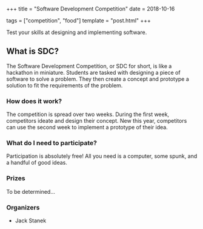 +++
title = "Software Development Competition"
date = 2018-10-16

tags = ["competition", "food"]
template = "post.html"
+++

Test your skills at designing and implementing software.

## What is SDC?

The Software Development Competition, or SDC for short, is like a
hackathon in miniature. Students are tasked with designing a piece of
software to solve a problem. They then create a concept and prototype
a solution to fit the requirements of the problem.

### How does it work?

The competition is spread over two weeks. During the first week,
competitors ideate and design their concept. New this year,
competitors can use the second week to implement a prototype of their
idea.

### What do I need to participate?

Participation is absolutely free! All you need is a computer, some
spunk, and a handful of good ideas.

### Prizes

To be determined...

### Organizers

- Jack Stanek